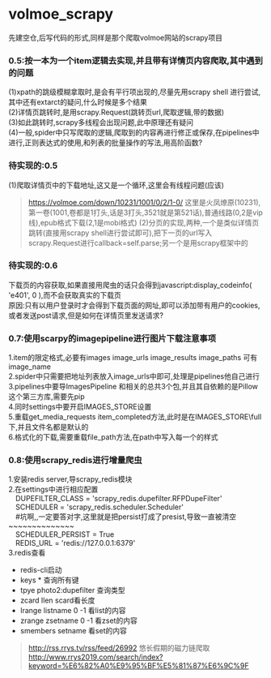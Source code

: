 # volmoe_scrapy
先建空仓,后写代码的形式,同样是那个爬取volmoe网站的scrapy项目

### 0.5:按一本为一个item逻辑去实现,并且带有详情页内容爬取,其中遇到的问题  
(1)xpath的跳级模糊拿取时,是会有平行项出现的,尽量先用scrapy shell 进行尝试,其中还有extarct的疑问,什么时候是多个结果  
(2)详情页跳转时,是用scrapy.Request(跳转页url,爬取逻辑,带的数据)  
(3)如此跳转时,scrapy多线程会出现问题,此中原理还有疑问  
(4)一般,spider中只写爬取的逻辑,爬取到的内容再进行修正或保存,在pipelines中进行,正则表达式的使用,和列表的批量操作的写法,用高阶函数?

### 待实现的:0.5  
(1)爬取详情页中的下载地址,这又是一个循环,这里会有线程问题(应该)
>https://volmoe.com/down/10231/1001/0/2/1-0/ 这里是火凤燎原(10231),第一卷(1001,卷都是1打头,话是3打头,3521就是第521话),普通线路(0,2是vip线),epub格式下载(2,1是mobi格式)
(2)分页的实现,两种,一个是类似详情页跳转(直接用scrapy shell进行尝试即可),把下一页的url写入scrapy.Request进行callback=self.parse;另一个是用scrapy框架中的

### 待实现的:0.6
下载页的内容获取,如果直接用爬虫的话只会得到javascript:display_codeinfo( 'e401', 0 ),而不会获取真实的下载页  
原因:只有以用户登录时才会得到下载页面的网址,即可以添加带有用户的cookies,或者发送post请求,但是如何在详情页里发送请求?

### 0.7:使用scarpy的imagepipeline进行图片下载注意事项
1.item的限定格式,必要有images image_urls image_results image_paths 可有image_name  
2.spider中只需要把地址列表放入image_urls中即可,处理是pipelines他自己进行  
3.pipelines中要导ImagesPipeline 和相关的总共3个包,并且其自依赖的是Pillow这个第三方库,需要先pip  
4.同时settings中要开启IMAGES_STORE设置  
5.重载get_media_requests item_completed方法,此时是在IMAGES_STORE\\full下,并且文件名都是默认的  
6.格式化的下载,需要重载file_path方法,在path中写入每一个的样式

### 0.8:使用scrapy_redis进行增量爬虫
1.安装redis server,导scrapy_redis模块  
2.在settings中进行相应配置  
&emsp;DUPEFILTER_CLASS = 'scrapy_redis.dupefilter.RFPDupeFilter'  
&emsp;SCHEDULER = 'scrapy_redis.scheduler.Scheduler'  
&emsp;#坑啊,,一定要答对字,这里就是把persist打成了presist,导致一直被清空~~~~~~~~~~~~~~  
&emsp;SCHEDULER_PERSIST = True  
&emsp;REDIS_URL = 'redis://127.0.0.1:6379'  
3.redis查看  
- redis-cli启动
- keys * 查询所有键
- tpye photo2:dupefilter 查询类型
- zcard llen scard看长度
- lrange listname 0 -1 看list的内容
- zrange zsetname 0 -1 看zset的内容
- smembers setname      看set的内容

    

>http://rss.rrys.tv/rss/feed/26992 悠长假期的磁力链爬取
http://www.rrys2019.com/search/index?keyword=%E6%82%A0%E9%95%BF%E5%81%87%E6%9C%9F